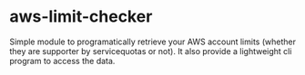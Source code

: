 # aws-limit-checker
Simple module to programatically retrieve your AWS account limits (whether they are supporter by servicequotas or not). It also provide a lightweight cli program to access the data.
